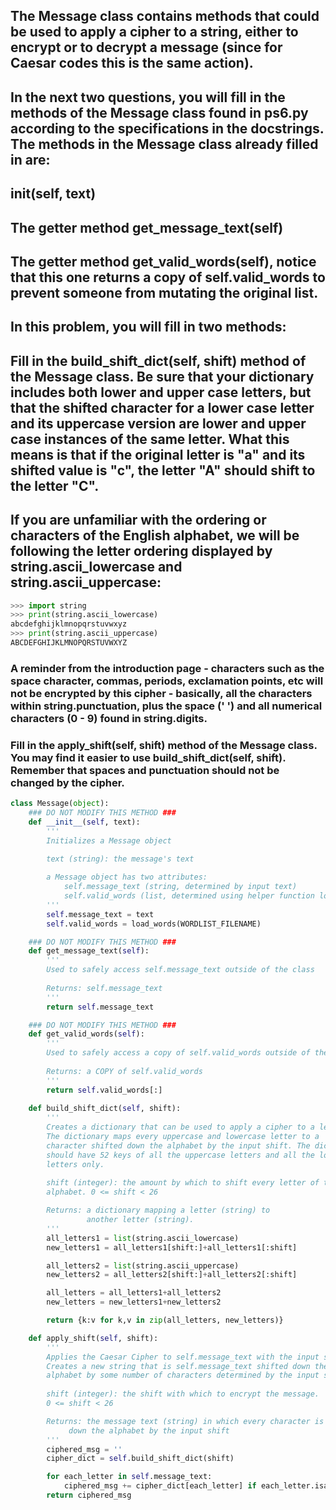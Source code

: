 ## The Message class contains methods that could be used to apply a cipher to a string, either to encrypt or to decrypt a message (since for Caesar codes this is the same action).
## In the next two questions, you will fill in the methods of the Message class found in ps6.py according to the specifications in the docstrings. The methods in the Message class already filled in are:

## __init__(self, text)
## The getter method get_message_text(self)
## The getter method get_valid_words(self), notice that this one returns a copy of self.valid_words to prevent someone from mutating the original list.
## In this problem, you will fill in two methods:

## Fill in the build_shift_dict(self, shift) method of the Message class. Be sure that your dictionary includes both lower and upper case letters, but that the shifted character for a lower case letter and its uppercase version are lower and upper case instances of the same letter. What this means is that if the original letter is "a" and its shifted value is "c", the letter "A" should shift to the letter "C".

## If you are unfamiliar with the ordering or characters of the English alphabet, we will be following the letter ordering displayed by string.ascii_lowercase and string.ascii_uppercase:

```py
>>> import string
>>> print(string.ascii_lowercase)
abcdefghijklmnopqrstuvwxyz
>>> print(string.ascii_uppercase)
ABCDEFGHIJKLMNOPQRSTUVWXYZ
```

### A reminder from the introduction page - characters such as the space character, commas, periods, exclamation points, etc will not be encrypted by this cipher - basically, all the characters within string.punctuation, plus the space (' ') and all numerical characters (0 - 9) found in string.digits.

### Fill in the apply_shift(self, shift) method of the Message class. You may find it easier to use build_shift_dict(self, shift). Remember that spaces and punctuation should not be changed by the cipher.

```py
class Message(object):
    ### DO NOT MODIFY THIS METHOD ###
    def __init__(self, text):
        '''
        Initializes a Message object
                
        text (string): the message's text

        a Message object has two attributes:
            self.message_text (string, determined by input text)
            self.valid_words (list, determined using helper function load_words
        '''
        self.message_text = text
        self.valid_words = load_words(WORDLIST_FILENAME)

    ### DO NOT MODIFY THIS METHOD ###
    def get_message_text(self):
        '''
        Used to safely access self.message_text outside of the class
        
        Returns: self.message_text
        '''
        return self.message_text

    ### DO NOT MODIFY THIS METHOD ###
    def get_valid_words(self):
        '''
        Used to safely access a copy of self.valid_words outside of the class
        
        Returns: a COPY of self.valid_words
        '''
        return self.valid_words[:]
        
    def build_shift_dict(self, shift):
        '''
        Creates a dictionary that can be used to apply a cipher to a letter.
        The dictionary maps every uppercase and lowercase letter to a
        character shifted down the alphabet by the input shift. The dictionary
        should have 52 keys of all the uppercase letters and all the lowercase
        letters only.        
        
        shift (integer): the amount by which to shift every letter of the 
        alphabet. 0 <= shift < 26

        Returns: a dictionary mapping a letter (string) to 
                 another letter (string). 
        '''
        all_letters1 = list(string.ascii_lowercase)
        new_letters1 = all_letters1[shift:]+all_letters1[:shift]

        all_letters2 = list(string.ascii_uppercase)
        new_letters2 = all_letters2[shift:]+all_letters2[:shift]

        all_letters = all_letters1+all_letters2
        new_letters = new_letters1+new_letters2

        return {k:v for k,v in zip(all_letters, new_letters)}

    def apply_shift(self, shift):
        '''
        Applies the Caesar Cipher to self.message_text with the input shift.
        Creates a new string that is self.message_text shifted down the
        alphabet by some number of characters determined by the input shift        
        
        shift (integer): the shift with which to encrypt the message.
        0 <= shift < 26

        Returns: the message text (string) in which every character is shifted
             down the alphabet by the input shift
        '''
        ciphered_msg = ''
        cipher_dict = self.build_shift_dict(shift)

        for each_letter in self.message_text:
            ciphered_msg += cipher_dict[each_letter] if each_letter.isalpha() else each_letter
        return ciphered_msg
```